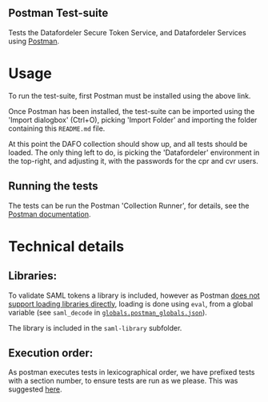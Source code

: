 Postman Test-suite
------------------
Tests the Datafordeler Secure Token Service, and Datafordeler Services using
[Postman](https://www.getpostman.com/).

# Usage
To run the test-suite, first Postman must be installed using the above link.

Once Postman has been installed, the test-suite can be imported using the
'Import dialogbox' (Ctrl+O), picking 'Import Folder' and importing the folder
containing this `README.md` file.

At this point the DAFO collection should show up, and all tests should be
loaded. The only thing left to do, is picking the 'Datafordeler' environment in
the top-right, and adjusting it, with the passwords for the cpr and cvr users.

## Running the tests
The tests can be run the Postman 'Collection Runner', for details, see the
[Postman documentation](https://www.getpostman.com/docs/postman/collection_runs/starting_a_collection_run).

# Technical details

## Libraries:

To validate SAML tokens a library is included, however as Postman
[does not support loading libraries directly](https://github.com/postmanlabs/postman-app-support/issues/1180),
loading is done using `eval`, from a global variable (see `saml_decode` in
[`globals.postman_globals.json`](globals.postman_globals.json)).

The library is included in the `saml-library` subfolder.

## Execution order:

As postman executes tests in lexicographical order, we have prefixed tests with
a section number, to ensure tests are run as we please. This was suggested 
[here](https://stackoverflow.com/questions/43336057/).
